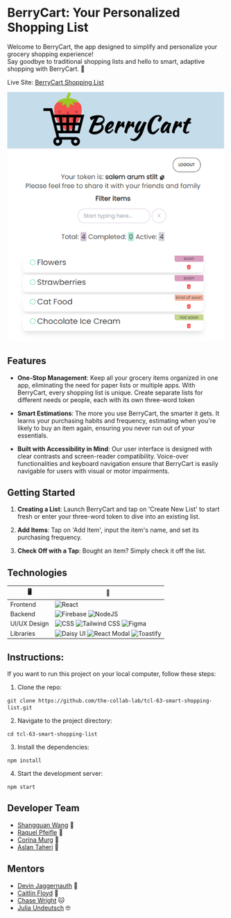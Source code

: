 # BerryCart: Your Personalized Shopping List

Welcome to BerryCart, the app designed to simplify and personalize your grocery shopping experience!
<br>Say goodbye to traditional shopping lists and hello to smart, adaptive shopping with BerryCart. 🍓

Live Site: [BerryCart Shopping List](https://tcl-63-smart-shopping-list.web.app/list)

<img width=500px alt="Screenshot of an example of a BerryCart shopping list" src="image-2.png">

## Features

- **One-Stop Management**: Keep all your grocery items organized in one app, eliminating the need for paper lists or multiple apps. With BerryCart, every shopping list is unique. Create separate lists for different needs or people, each with its own three-word token

- **Smart Estimations**: The more you use BerryCart, the smarter it gets. It learns your purchasing habits and frequency, estimating when you're likely to buy an item again, ensuring you never run out of your essentials.
- **Built with Accessibility in Mind**: Our user interface is designed with clear contrasts and screen-reader compatibility. Voice-over functionalities and keyboard navigation ensure that BerryCart is easily navigable for users with visual or motor impairments.

## Getting Started

1. **Creating a List**: Launch BerryCart and tap on 'Create New List' to start fresh or enter your three-word token to dive into an existing list.

2. **Add Items**: Tap on 'Add Item', input the item's name, and set its purchasing frequency.

3. **Check Off with a Tap**: Bought an item? Simply check it off the list.

## Technologies

| 🖥           | 🔧                                                                                                                                                                                                                                                                                                                                      |
| ------------ | --------------------------------------------------------------------------------------------------------------------------------------------------------------------------------------------------------------------------------------------------------------------------------------------------------------------------------------- |
| Frontend     | ![React](https://img.shields.io/badge/react-%2320232a.svg?style=for-the-badge&logo=react&logoColor=%2361DAFB)                                                                                                                                                                                                                           |
| Backend      | ![Firebase](https://img.shields.io/badge/Firebase-039BE5?style=for-the-badge&logo=Firebase&logoColor=white) ![NodeJS](https://img.shields.io/badge/node.js-6DA55F?style=for-the-badge&logo=node.js&logoColor=white)                                                                                                                     |
| UI/UX Design | ![CSS](https://img.shields.io/badge/css3-%231572B6.svg?style=for-the-badge&logo=css3&logoColor=white) ![Tailwind CSS](https://img.shields.io/badge/tailwindcss-272b33?style=for-the-badge&logo=tailwind-css&logoColor=07b0ce) ![Figma](https://img.shields.io/badge/figma-%23F24E1E.svg?style=for-the-badge&logo=figma&logoColor=white) |
| Libraries    | ![Daisy UI](https://img.shields.io/badge/daisyUI-1ad1a5?style=for-the-badge&logo=daisyui&logoColor=white) ![React Modal](https://img.shields.io/badge/ReactModal-272b33?logo=circle&logoColor=white&style=for-the-badge) ![Toastify](https://img.shields.io/badge/Toastify-272b33?logo=square&logoColor=white&style=for-the-badge)      |

## Instructions:

If you want to run this project on your local computer, follow these steps:

1. Clone the repo:

```
git clone https://github.com/the-collab-lab/tcl-63-smart-shopping-list.git
```

2. Navigate to the project directory:

```
cd tcl-63-smart-shopping-list
```

3. Install the dependencies:

```
npm install
```

4. Start the development server:

```
npm start
```

## Developer Team

- [Shangguan Wang](https://github.com/shangguanwang) 🌉
- [Raquel Pfeifle](https://github.com/rdpfeifle) 🌄
- [Corina Murg](https://github.com/CorinaMurg) 🐳
- [Aslan Taheri](https://github.com/AslanTaheri) 🦁

## Mentors

- [Devin Jaggernauth](https://github.com/mentalcaries) 👻
- [Caitlin Floyd](https://github.com/cafloyd) 🌸
- [Chase Wright](https://github.com/chase-cove) 🐱
- [Julia Undeutsch](https://github.com/YuriDevAT) 🤓
